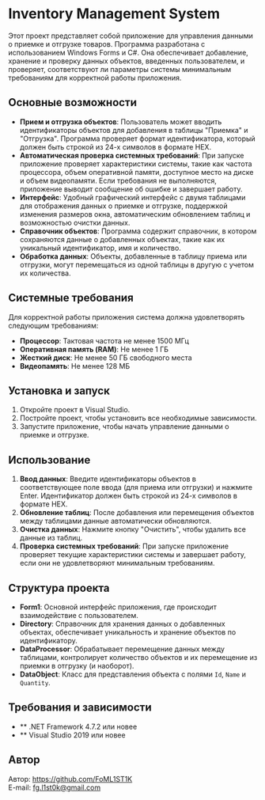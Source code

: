 # Inventory Management System

Этот проект представляет собой приложение для управления данными о приемке и отгрузке товаров. Программа разработана с использованием Windows Forms и C#. Она обеспечивает добавление, хранение и проверку данных объектов, введенных пользователем, и проверяет, соответствуют ли параметры системы минимальным требованиям для корректной работы приложения.

## Основные возможности

- **Прием и отгрузка объектов**: Пользователь может вводить идентификаторы объектов для добавления в таблицы "Приемка" и "Отгрузка". Программа проверяет формат идентификатора, который должен быть строкой из 24-х символов в формате HEX.
- **Автоматическая проверка системных требований**: При запуске приложение проверяет характеристики системы, такие как частота процессора, объем оперативной памяти, доступное место на диске и объем видеопамяти. Если требования не выполняются, приложение выводит сообщение об ошибке и завершает работу.
- **Интерфейс**: Удобный графический интерфейс с двумя таблицами для отображения данных о приемке и отгрузке, поддержкой изменения размеров окна, автоматическим обновлением таблиц и возможностью очистки данных.
- **Справочник объектов**: Программа содержит справочник, в котором сохраняются данные о добавленных объектах, такие как их уникальный идентификатор, имя и количество.
- **Обработка данных**: Объекты, добавленные в таблицу приема или отгрузки, могут перемещаться из одной таблицы в другую с учетом их количества.

## Системные требования

Для корректной работы приложения система должна удовлетворять следующим требованиям:

- **Процессор**: Тактовая частота не менее 1500 МГц
- **Оперативная память (RAM)**: Не менее 1 ГБ
- **Жесткий диск**: Не менее 50 ГБ свободного места
- **Видеопамять**: Не менее 128 МБ

## Установка и запуск

1. Откройте проект в Visual Studio.
2. Постройте проект, чтобы установить все необходимые зависимости.
3. Запустите приложение, чтобы начать управление данными о приемке и отгрузке.

## Использование

1. **Ввод данных**: Введите идентификаторы объектов в соответствующее поле ввода (для приема или отгрузки) и нажмите Enter. Идентификатор должен быть строкой из 24-х символов в формате HEX.
2. **Обновление таблиц**: После добавления или перемещения объектов между таблицами данные автоматически обновляются.
3. **Очистка данных**: Нажмите кнопку "Очистить", чтобы удалить все данные из таблиц.
4. **Проверка системных требований**: При запуске приложение проверяет текущие характеристики системы и завершает работу, если они не удовлетворяют минимальным требованиям.

## Структура проекта

- **Form1**: Основной интерфейс приложения, где происходит взаимодействие с пользователем.
- **Directory**: Справочник для хранения данных о добавленных объектах, обеспечивает уникальность и хранение объектов по идентификатору.
- **DataProcessor**: Обрабатывает перемещение данных между таблицами, контролирует количество объектов и их перемещение из приемки в отгрузку (и наоборот).
- **DataObject**: Класс для представления объекта с полями `Id`, `Name` и `Quantity`.

## Требования и зависимости
- ** .NET Framework 4.7.2 или новее
- ** Visual Studio 2019 или новее

## Автор
Автор: https://github.com/FoML1ST1K  
E-mail: fg.l1st0k@gmail.com
